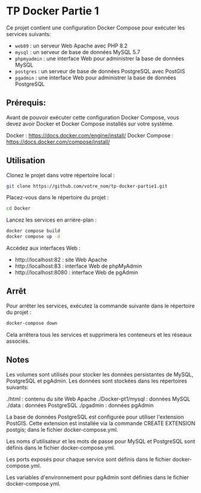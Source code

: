 # TP Docker Partie 1

Ce projet contient une configuration Docker Compose pour exécuter les services suivants:

- `web89` : un serveur Web Apache avec PHP 8.2
- `mysql` : un serveur de base de données MySQL 5.7
- `phpmyadmin` : une interface Web pour administrer la base de données MySQL
- `postgres` : un serveur de base de données PostgreSQL avec PostGIS
- `pgadmin` : une interface Web pour administrer la base de données PostgreSQL

## Prérequis:

Avant de pouvoir exécuter cette configuration Docker Compose, vous devez avoir Docker et Docker Compose installés sur votre système.

Docker : https://docs.docker.com/engine/install/
Docker Compose : https://docs.docker.com/compose/install/

## Utilisation

Clonez le projet dans votre répertoire local :

```bash
git clone https://github.com/votre_nom/tp-docker-partie1.git
```

Placez-vous dans le répertoire du projet :

```bash
cd Docker
```

Lancez les services en arrière-plan :

```bash
docker compose build
docker compose up -d
```

Accédez aux interfaces Web :
- http://localhost:82 : site Web Apache
- http://localhost:83 : interface Web de phpMyAdmin
- http://localhost:8080 : interface Web de pgAdmin

## Arrêt

Pour arrêter les services, exécutez la commande suivante dans le répertoire du projet :

```bash 
docker-compose down
```

Cela arrêtera tous les services et supprimera les conteneurs et les réseaux associés.

## Notes

Les volumes sont utilisés pour stocker les données persistantes de MySQL, PostgreSQL et pgAdmin. Les données sont stockées dans les répertoires suivants:

./html : contenu du site Web Apache
./Docker-pt1/mysql : données MySQL
./data : données PostgreSQL
./pgadmin : données pgAdmin

La base de données PostgreSQL est configurée pour utiliser l'extension PostGIS. Cette extension est installée via la commande CREATE EXTENSION postgis; dans le fichier docker-compose.yml.

Les noms d'utilisateur et les mots de passe pour MySQL et PostgreSQL sont définis dans le fichier docker-compose.yml.

Les ports exposés pour chaque service sont définis dans le fichier docker-compose.yml.

Les variables d'environnement pour pgAdmin sont définies dans le fichier docker-compose.yml.
